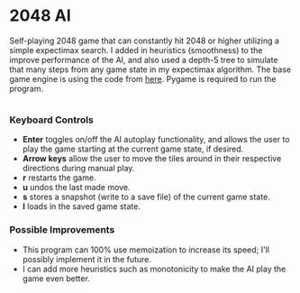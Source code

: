 # 2048 AI

Self-playing 2048 game that can constantly hit 2048 or higher utilizing a simple expectimax search. I added in heuristics (smoothness) to the improve performance of the AI, and also used a depth-5 tree to simulate that many steps from any game state in my expectimax algorithm. The base game engine is using the code from [here](https://gist.github.com/lewisjdeane/752eeba4635b479f8bb2). Pygame is required to run the program. 

<p align="center">
  <img src="https://media.giphy.com/media/loXqfZ0M5agVvKxCJ5/giphy.gif" alt=""/>
</p>

### Keyboard Controls
- **Enter** toggles on/off the AI autoplay functionality, and allows the user to play the game starting at the current game state, if desired.
- **Arrow keys** allow the user to move the tiles around in their respective directions during manual play.
- **r** restarts the game.
- **u** undos the last made move.
- **s** stores a snapshot (write to a save file) of the current game state.
- **l** loads in the saved game state.

### Possible Improvements
- This program can 100% use memoization to increase its speed; I'll possibly implement it in the future.
- I can add more heuristics such as monotonicity to make the AI play the game even better.

